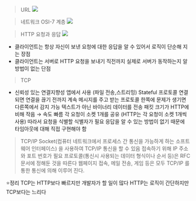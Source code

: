 >URL
![](https://velog.velcdn.com/images/hee462/post/25408ffb-242a-41a6-b146-ae525a56906f/image.png)

>네트워크 OSI-7 계층
![](https://velog.velcdn.com/images/hee462/post/4ede125c-1cf8-4430-a4ff-886be3447af0/image.png)

>HTTP 요청과 응답
![](https://velog.velcdn.com/images/hee462/post/536dd3e3-febd-4a22-adb9-992383bd6d47/image.png)
- 클라이언트는 항상 자신이 보낸 요청에 대한 응답을 알 수 있어서 로직이 단순해 지는 장점
- 클라이언트는 서버로 HTTP 요청을 보내기 직전까지 실제로 서버가 동작하는지 알 방법이 없는 단점


> TCP
- 신뢰성 있는 연결지향성 앱에서 사용 (파일 전송,스트리밍)
Stateful 프로토콜
연결되면 연결을 끊기 전까지 계속 메시지를 주고 받는 프로토콜
한쪽에 문제가 생기면 다른쪽에서 감지 가능
텍스트가 아닌 바이너리 데이터를 전송
패킷 크기가 HTTP에 비해 작음 → 속도 빠름
각 요청이 소켓 1개를 공유 (HTTP는 각 요청이 소켓 1개씩 사용)
따라서 요청을 식별할 식별자가 필요
응답을 알 수 있는 방법이 없기 때문에 타임아웃에 대해 직접 구현해야 함

>TCP/IP
Socket(컴퓨터 네트워크에서 프로세스 간 통신을 가능하게 하는 소프트웨어 인터페이스) 을 사용하여 TCP/IP 통신을 할 수 있음
접속하기 위해 IP 주소와 포트 번호가 필요
프로토콜(통신시 사용되는 데이터 형식이나 순서 등)은 RFC 문서에 정해둔 것을 따른다
웹페이지 접속, 메일 전송, 게임 등은 모두 TCP/IP 를 통한 통신에 의해 이루어 진다.

⭐️정리
TCP는 HTTP보다 빠르지만 개발자가 할 일이 많다
HTTP는 로직이 간단하지만 TCP보다는 느리다






